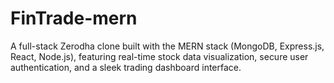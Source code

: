 # FinTrade-mern
A full-stack Zerodha clone built with the MERN stack (MongoDB, Express.js, React, Node.js), featuring real-time stock data visualization, secure user authentication, and a sleek trading dashboard interface.
